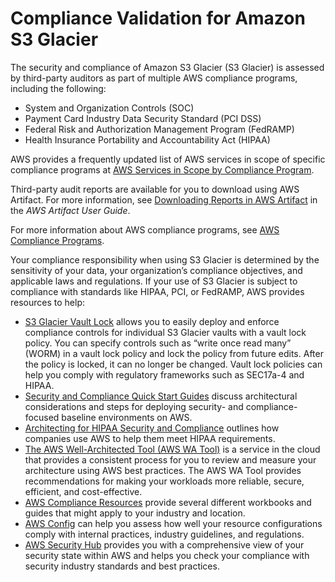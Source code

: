 # Compliance Validation for Amazon S3 Glacier<a name="glacier-compliance"></a>

The security and compliance of Amazon S3 Glacier \(S3 Glacier\) is assessed by third\-party auditors as part of multiple AWS compliance programs, including the following:
+ System and Organization Controls \(SOC\)
+ Payment Card Industry Data Security Standard \(PCI DSS\)
+ Federal Risk and Authorization Management Program \(FedRAMP\)
+ Health Insurance Portability and Accountability Act \(HIPAA\)

AWS provides a frequently updated list of AWS services in scope of specific compliance programs at [AWS Services in Scope by Compliance Program](https://aws.amazon.com/compliance/services-in-scope/)\. 

Third\-party audit reports are available for you to download using AWS Artifact\. For more information, see [Downloading Reports in AWS Artifact](https://docs.aws.amazon.com/artifact/latest/ug/downloading-documents.html) in the *AWS Artifact User Guide*\. 

For more information about AWS compliance programs, see [AWS Compliance Programs](https://aws.amazon.com/compliance/programs/)\.

Your compliance responsibility when using S3 Glacier is determined by the sensitivity of your data, your organization’s compliance objectives, and applicable laws and regulations\. If your use of S3 Glacier is subject to compliance with standards like HIPAA, PCI, or FedRAMP, AWS provides resources to help:
+ [S3 Glacier Vault Lock](vault-lock.md) allows you to easily deploy and enforce compliance controls for individual S3 Glacier vaults with a vault lock policy\. You can specify controls such as “write once read many” \(WORM\) in a vault lock policy and lock the policy from future edits\. After the policy is locked, it can no longer be changed\. Vault lock policies can help you comply with regulatory frameworks such as SEC17a\-4 and HIPAA\.
+ [Security and Compliance Quick Start Guides](https://aws.amazon.com/quickstart/?awsf.quickstart-homepage-filter=categories%23security-identity-compliance) discuss architectural considerations and steps for deploying security\- and compliance\-focused baseline environments on AWS\. 
+ [Architecting for HIPAA Security and Compliance](https://docs.aws.amazon.com/whitepapers/latest/architecting-hipaa-security-and-compliance-on-aws/architecting-hipaa-security-and-compliance-on-aws.html) outlines how companies use AWS to help them meet HIPAA requirements\.
+ [The AWS Well\-Architected Tool \(AWS WA Tool\)](https://docs.aws.amazon.com/wellarchitected/latest/userguide/intro.html) is a service in the cloud that provides a consistent process for you to review and measure your architecture using AWS best practices\. The AWS WA Tool provides recommendations for making your workloads more reliable, secure, efficient, and cost\-effective\.
+ [AWS Compliance Resources](https://aws.amazon.com/compliance/resources/) provide several different workbooks and guides that might apply to your industry and location\.
+ [AWS Config](https://docs.aws.amazon.com/config/latest/developerguide/evaluate-config.html) can help you assess how well your resource configurations comply with internal practices, industry guidelines, and regulations\.
+ [AWS Security Hub](https://docs.aws.amazon.com/securityhub/latest/userguide/what-is-securityhub.html) provides you with a comprehensive view of your security state within AWS and helps you check your compliance with security industry standards and best practices\.